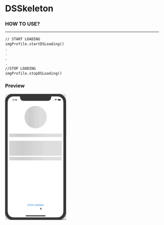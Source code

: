 # DSSkeleton


### HOW TO USE?
---

```
// START LOADING
imgProfile.startDSLoading()
.
.
.
.
//STOP LOADING
imgProfile.stopDSLoading()
```

### Preview
![](https://github.com/BluePick/DSSkeleton/blob/master/DSSkeleton.gif)
